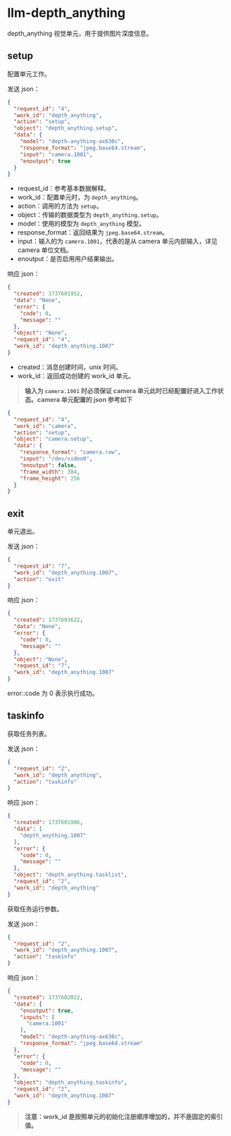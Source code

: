 # llm-depth_anything

depth_anything 视觉单元，用于提供图片深度信息。

## setup

配置单元工作。

发送 json：

```json
{
  "request_id": "4",
  "work_id": "depth_anything",
  "action": "setup",
  "object": "depth_anything.setup",
  "data": {
    "model": "depth-anything-ax630c",
    "response_format": "jpeg.base64.stream",
    "input": "camera.1001",
    "enoutput": true
  }
}
```

- request_id：参考基本数据解释。
- work_id：配置单元时，为 `depth_anything`。
- action：调用的方法为 `setup`。
- object：传输的数据类型为 `depth_anything.setup`。
- model：使用的模型为 `depth_anything` 模型。
- response_format：返回结果为 `jpeg.base64.stream`。
- input：输入的为 `camera.1001`，代表的是从 camera 单元内部输入，详见 camera 单位文档。
- enoutput：是否启用用户结果输出。

响应 json：

```json
{
  "created": 1737601952,
  "data": "None",
  "error": {
    "code": 0,
    "message": ""
  },
  "object": "None",
  "request_id": "4",
  "work_id": "depth_anything.1007"
}
```

- created：消息创建时间，unix 时间。
- work_id：返回成功创建的 work_id 单元。

> **输入为 `camera.1001` 时必须保证 camera 单元此时已经配置好进入工作状态。camera 单元配置的 json 参考如下**

```json
{
  "request_id": "4",
  "work_id": "camera",
  "action": "setup",
  "object": "camera.setup",
  "data": {
    "response_format": "camera.raw",
    "input": "/dev/video0",
    "enoutput": false,
    "frame_width": 384,
    "frame_height": 256
  }
}
```

## exit

单元退出。

发送 json：

```json
{
  "request_id": "7",
  "work_id": "depth_anything.1007",
  "action": "exit"
}
```

响应 json：

```json
{
  "created": 1737603622,
  "data": "None",
  "error": {
    "code": 0,
    "message": ""
  },
  "object": "None",
  "request_id": "7",
  "work_id": "depth_anything.1007"
}
```

error::code 为 0 表示执行成功。

## taskinfo

获取任务列表。

发送 json：

```json
{
  "request_id": "2",
  "work_id": "depth_anything",
  "action": "taskinfo"
}
```

响应 json：

```json
{
  "created": 1737601986,
  "data": [
    "depth_anything.1007"
  ],
  "error": {
    "code": 0,
    "message": ""
  },
  "object": "depth_anything.tasklist",
  "request_id": "2",
  "work_id": "depth_anything"
}
```

获取任务运行参数。

发送 json：

```json
{
  "request_id": "2",
  "work_id": "depth_anything.1007",
  "action": "taskinfo"
}
```

响应 json：

```json
{
  "created": 1737602022,
  "data": {
    "enoutput": true,
    "inputs": [
      "camera.1001"
    ],
    "model": "depth-anything-ax630c",
    "response_format": "jpeg.base64.stream"
  },
  "error": {
    "code": 0,
    "message": ""
  },
  "object": "depth_anything.taskinfo",
  "request_id": "2",
  "work_id": "depth_anything.1007"
}
```

> **注意：work_id 是按照单元的初始化注册顺序增加的，并不是固定的索引值。**  